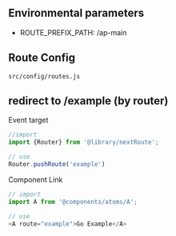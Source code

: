 ## Environmental parameters

- ROUTE_PREFIX_PATH: /ap-main

## Route Config

`src/config/routes.js`

## redirect to /example (by router)

Event target
```js
//import
import {Router} from '@library/nextRoute';

// use
Router.pushRoute('example')
```

Component Link
```js
// import
import A from '@components/atoms/A';

// use
<A route="example">Go Example</A>
```
